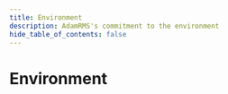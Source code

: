 ```yaml
---
title: Environment
description: AdamRMS's commitment to the environment
hide_table_of_contents: false
---
```


# Environment

